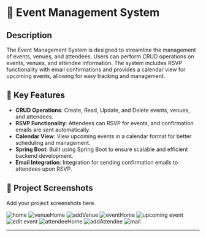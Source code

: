 # 📂 Event Management System

## Description
The Event Management System is designed to streamline the management of events, venues, and attendees. Users can perform CRUD operations on events, venues, and attendee information. The system includes RSVP functionality with email confirmations and provides a calendar view for upcoming events, allowing for easy tracking and management.

## 🔑 Key Features
- **CRUD Operations**: Create, Read, Update, and Delete events, venues, and attendees.
- **RSVP Functionality**: Attendees can RSVP for events, and confirmation emails are sent automatically.
- **Calendar View**: View upcoming events in a calendar format for better scheduling and management.
- **Spring Boot**: Built using Spring Boot to ensure scalable and efficient backend development.
- **Email Integration**: Integration for sending confirmation emails to attendees upon RSVP.

## 📸 Project Screenshots
Add your project screenshots here.

![home](https://github.com/user-attachments/assets/43ec262a-1bd7-4007-88e8-3d3748387ea6)
![venueHome](https://github.com/user-attachments/assets/f889719f-2c62-4966-a487-f6111c43b62a)
![addVenue](https://github.com/user-attachments/assets/ff670f43-e5f8-4750-91ad-5e484eeb5f1f)
![eventHome](https://github.com/user-attachments/assets/d2a48140-88ce-4ded-af29-b3ecf359c77a)
![upcoming event](https://github.com/user-attachments/assets/9ab1dc8e-2940-4c46-9bb2-3da22690690d)
![edit event](https://github.com/user-attachments/assets/1d428c43-42c0-4565-8f51-8345c28d5b55)
![attendeeHome](https://github.com/user-attachments/assets/15810789-8352-4adc-8b13-9fc13ac66fee)
![addAttendee](https://github.com/user-attachments/assets/ea41c4b7-bc32-42e8-b87a-948b1766d8a6)
![mail](https://github.com/user-attachments/assets/296668da-a5c0-4a75-9639-4617ffc3de21)


---
